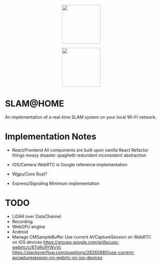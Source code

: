 <p align="center">
  <img height="128" width="128" src="https://imgur.com/epwBqaA.png">
</p>
<p align="center">
  <a href="https://www.buymeacoffee.com/ognis1205">
    <img width="128" src="https://cdn.buymeacoffee.com/buttons/v2/default-yellow.png" />
  </a>
</p>

SLAM@HOME
==============================
An implementation of a real-time SLAM system on your local Wi-Fi network.

Implementation Notes
==============================
 - React/Frontend
   All components are built upon vanilla React
   Refactor things messy disaster spaghetti redundant inconsistent abstraction

 - iOS/Camera
   WebRTC is Google reference implementation
 
 - Wgpu/Core
   Rust?
   
 - Express/Signaling
   Minimum implementation

TODO
==============================
 - LiDAR over DataChannel
 - Recording
 - WebGPU engine
 - Android
 - Manage CMSampleBuffer
 Use current AVCaptureSession on WebRTC on iOS devices
 https://groups.google.com/g/discuss-webrtc/c/8TgRy9YWvVc
 https://stackoverflow.com/questions/28265880/use-current-avcapturesession-on-webrtc-on-ios-devices
